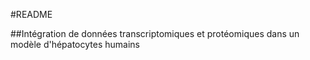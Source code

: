 #README

##Intégration de données transcriptomiques et protéomiques dans un modèle d'hépatocytes humains

